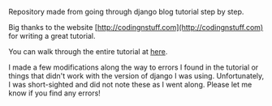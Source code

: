 Repository made from going through django blog tutorial step by step.

Big thanks to the website [http://codingnstuff.com](http://codingnstuff.com) for writing a great tutorial.

You can walk through the entire tutorial at [here](http://codingnstuff.com/2010/01/a-complete-blog-engine-using-django-in-60-minutes).

I made a few modifications along the way to errors I found in the tutorial or things that didn't work with the version of django I was using.  Unfortunately, I was short-sighted and did not note these as I went along.  Please let me know if you find any errors!
